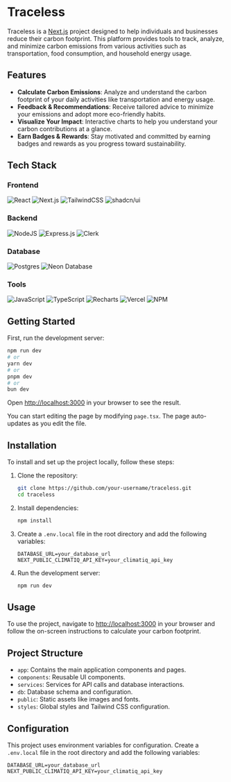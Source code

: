 # Traceless

Traceless is a [Next.js](https://nextjs.org) project designed to help individuals and businesses reduce their carbon footprint. This platform provides tools to track, analyze, and minimize carbon emissions from various activities such as transportation, food consumption, and household energy usage.

## Features

- **Calculate Carbon Emissions**: Analyze and understand the carbon footprint of your daily activities like transportation and energy usage.
- **Feedback & Recommendations**: Receive tailored advice to minimize your emissions and adopt more eco-friendly habits.
- **Visualize Your Impact**: Interactive charts to help you understand your carbon contributions at a glance.
- **Earn Badges & Rewards**: Stay motivated and committed by earning badges and rewards as you progress toward sustainability.

## Tech Stack

### Frontend
<img alt="React" src="https://img.shields.io/badge/react-%2320232a.svg?style=for-the-badge&logo=react&logoColor=%2361DAFB">
<img alt="Next.js" src="https://img.shields.io/badge/next.js-000000?style=for-the-badge&logo=nextdotjs&logoColor=white">
<img alt="TailwindCSS" src="https://img.shields.io/badge/tailwindcss-%2338B2AC.svg?style=for-the-badge&logo=tailwind-css&logoColor=white">
<img alt="shadcn/ui" src="https://img.shields.io/badge/shadcn/ui-%231d1d1d.svg?style=for-the-badge&logoColor=white">

### Backend
<img alt="NodeJS" src="https://img.shields.io/badge/node.js-6DA55F?style=for-the-badge&logo=node.js&logoColor=white">
<img alt="Express.js" src="https://img.shields.io/badge/express.js-%23404d59.svg?style=for-the-badge&logo=express&logoColor=%2361DAFB">
<img alt="Clerk" src="https://img.shields.io/badge/clerk-%23003344.svg?style=for-the-badge&logoColor=white">

### Database
<img alt="Postgres" src="https://img.shields.io/badge/postgres-%23316192.svg?style=for-the-badge&logo=postgresql&logoColor=white">
<img alt="Neon Database" src="https://img.shields.io/badge/neon-db-%230055FF.svg?style=for-the-badge&logo=postgresql&logoColor=white">

### Tools
<img alt="JavaScript" src="https://img.shields.io/badge/javascript-%23323330.svg?style=for-the-badge&logo=javascript&logoColor=%23F7DF1E">
<img alt="TypeScript" src="https://img.shields.io/badge/typescript-%23007ACC.svg?style=for-the-badge&logo=typescript&logoColor=white">
<img alt="Recharts" src="https://img.shields.io/badge/recharts-%2338B2AC.svg?style=for-the-badge&logo=recharts&logoColor=white">
<img alt="Vercel" src="https://img.shields.io/badge/vercel-%23000000.svg?style=for-the-badge&logo=vercel&logoColor=white">
<img alt="NPM" src="https://img.shields.io/badge/NPM-%23000000.svg?style=for-the-badge&logo=npm&logoColor=white">

## Getting Started

First, run the development server:

```bash
npm run dev
# or
yarn dev
# or
pnpm dev
# or
bun dev
```

Open [http://localhost:3000](http://localhost:3000) in your browser to see the result.

You can start editing the page by modifying `page.tsx`. The page auto-updates as you edit the file.

## Installation

To install and set up the project locally, follow these steps:

1. Clone the repository:
    ```bash
    git clone https://github.com/your-username/traceless.git
    cd traceless
    ```

2. Install dependencies:
    ```bash
    npm install
    ```

3. Create a `.env.local` file in the root directory and add the following variables:
    ```env
    DATABASE_URL=your_database_url
    NEXT_PUBLIC_CLIMATIQ_API_KEY=your_climatiq_api_key
    ```

4. Run the development server:
    ```bash
    npm run dev
    ```

## Usage

To use the project, navigate to [http://localhost:3000](http://localhost:3000) in your browser and follow the on-screen instructions to calculate your carbon footprint.

## Project Structure

- `app`: Contains the main application components and pages.
- `components`: Reusable UI components.
- `services`: Services for API calls and database interactions.
- `db`: Database schema and configuration.
- `public`: Static assets like images and fonts.
- `styles`: Global styles and Tailwind CSS configuration.

## Configuration

This project uses environment variables for configuration. Create a `.env.local` file in the root directory and add the following variables:

```env
DATABASE_URL=your_database_url
NEXT_PUBLIC_CLIMATIQ_API_KEY=your_climatiq_api_key
```